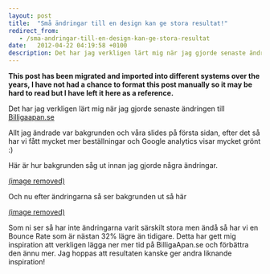 ```yaml
---
layout: post
title:  "Små ändringar till en design kan ge stora resultat!"
redirect_from:
   - /sma-andringar-till-en-design-kan-ge-stora-resultat
date:   2012-04-22 04:19:58 +0100
description: Det har jag verkligen lärt mig när jag gjorde senaste ändringen till Billigaapan.se Allt jag ändrade var bakgrunden oc...
---
```


**This post has been migrated and imported into different systems over the years, I have not had a chance to format this post manually so it may be hard to read but I have left it here as a reference.**

Det har jag verkligen lärt mig när jag gjorde senaste ändringen till [Billigaapan.se](http://Billigaapan.se "Billigaapan.se")  
  
 Allt jag ändrade var bakgrunden och våra slides på första sidan, efter det så har vi fått mycket mer beställningar och Google analytics visar mycket grönt :)  
  
 Här är hur bakgrunden såg ut innan jag gjorde några ändringar.  
  
[(image removed)](http://markustenghamn.se/wp-content/uploads/2012/04/gammalbg.png)  
  
 Och nu efter ändringarna så ser bakgrunden ut så här  
  
[(image removed)](http://markustenghamn.se/wp-content/uploads/2012/04/nybg.png)  
  
 Som ni ser så har inte ändringarna varit särskilt stora men ändå så har vi en Bounce Rate som är nästan 32% lägre än tidigare. Detta har gett mig inspiration att verkligen lägga ner mer tid på BilligaApan.se och förbättra den ännu mer. Jag hoppas att resultaten kanske ger andra liknande inspiration!